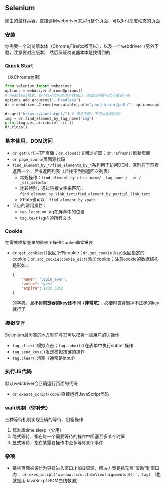 ## Selenium
爬虫的最终兵器，直接调用webdriver来运行整个页面，可以对付高度动态的页面
### 安装
你需要一个浏览器本体（Chrome,Firefox都可以），以及一个webdriver（另外下载，注意要对应版本）
然后保证浏览器本体是找得到的

### Quick Start
（以Chrome为例）
```python
from selenium import webdriver
options = webdriver.ChromeOptions()
# Headless模式，即不打开实际的浏览器窗口，调试的时候可以不要这一条
options.add_argument("--headless") 
dr = webdriver.Chrome(executable_path="your/driver/path/", options=options)

dr.get("https://yourtarget/") # 请求页面，不可以省略协议
img = dr.find_element_by_tag_name("img")
print(img.get_atrribute('src'))
dr.close()
```

### 基本使用，DOM访问
- `dr.get(url)`打开页面；`dr.close()`关闭浏览器；`dr.refresh()`刷新页面
- `dr.page_source`页面源代码
- `find_element_by_*/find_elements_by_*`系列用于访问DOM，区别在于前者返回一个，后者返回列表（若找不到则返回空列表）
  - 常规操作：`find_element_by_class_name/ _tag_name / _id / _css_selector`
  - 比较特别，通过链接文字来匹配：`find_element_by_link_text/find_element_by_partial_link_text`
  - XPath也可以：`find_element_by_xpath`
- 节点的常用属性：
  - `tag.location` tag在屏幕中的位置
  - `tag.text` tag内的所有文本

### Cookie
在需要模拟登录的情景下操作Cookie非常重要
- `dr.get_cookies()`返回所有cookie；`dr.get_cookie(key)`返回指定的cookie；`dr.add_cookie(cookie_dict)`添加cookie；注意cookie的数据结构是形如：
  ```json
  {
      "name": "login_ever",
      "value": "yes",
      "expire": 1232.3253
  }
  ```
  的字典，且**不同浏览器的key还不同（非常坑）**，必要时直接删掉不正确的key就行了

### 模拟交互
Selenium最厉害的地方就在与其可以模拟一些用户的UI操作
- `tag.click()`模拟点击；`tag.submit()`在表单中执行submit操作
- `tag.send_keys()`发送模拟按键的操作
- `tag.clear()`清空（通常是input）

### 执行JS代码
默认webdriver会正确运行页面的代码
- `dr.exeute_script(code)`直接运行JavaScript代码

### wait机制（待补充）
三种等待机制实现正确的等待、阻塞操作
1. 标准库time.sleep（少用）
2. 隐式等待，指在每一个需要等待的操作中阻塞至多某个时间
3. 显式等待，指在某需要操作中至多等待某个事件

### 杂项
- 某些页面被设计为只有进入窗口才加载资源，解决方案是把元素“滚动”到窗口内：
  `dr.exec_script('window.scrollIntoView(arguments[0])', tag)`
  （也就是用JavaScirpt BOM曲线救国）